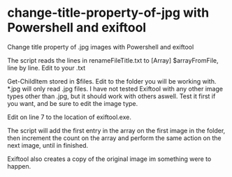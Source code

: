 # change-title-property-of-jpg with Powershell and exiftool
Change title property of .jpg images with Powershell and exiftool

The script reads the lines in renameFileTitle.txt to [Array] $arrayFromFile, line by line. Edit <path> to your .txt

Get-ChildItem stored in $files. Edit <path> to the folder you will be working with. *.jpg will only read .jpg files. I have not tested Exiftool with any other image types other than .jpg, but it should work with others aswell. Test it first if you want, and be sure to edit the image type.
  
Edit <path> on line 7 to the location of exiftool.exe.
  
The script will add the first entry in the array on the first image in the folder, then increment the count on the array and perform the same action on the next image, until in finished.

Exiftool also creates a copy of the original image im something were to happen.
